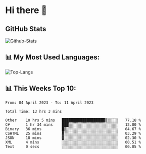 # Hi there 👋

## GitHub Stats
![Github-Stats](https://github-readme-stats-sigma-five.vercel.app/api?username=ltorson&show_icons=true&theme=radical&count_private=true)

## 📊 My Most Used Languages:
![Top-Langs](https://github-readme-stats-sigma-five.vercel.app/api/top-langs/?username=LTorson&layout=compact&langs_count=10)

## 📊 This Weeks Top 10:
<!--START_SECTION:waka-->

```text
From: 04 April 2023 - To: 11 April 2023

Total Time: 13 hrs 3 mins

Other    10 hrs 5 mins   ███████████████████▒░░░░░   77.18 %
C#       1 hr 34 mins    ███░░░░░░░░░░░░░░░░░░░░░░   12.00 %
Binary   36 mins         █▒░░░░░░░░░░░░░░░░░░░░░░░   04.67 %
CSHTML   25 mins         ▓░░░░░░░░░░░░░░░░░░░░░░░░   03.29 %
JSON     18 mins         ▓░░░░░░░░░░░░░░░░░░░░░░░░   02.30 %
XML      4 mins          ░░░░░░░░░░░░░░░░░░░░░░░░░   00.51 %
Text     0 secs          ░░░░░░░░░░░░░░░░░░░░░░░░░   00.05 %
```

<!--END_SECTION:waka-->
